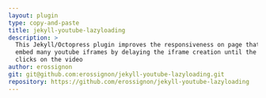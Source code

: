 ```yaml
---
layout: plugin
type: copy-and-paste
title: jekyll-youtube-lazyloading
description: >
  This Jekyll/Octopress plugin improves the responsiveness on page that
  embed many youtube iframes by delaying the iframe creation until the user
  clicks on the video
author: erossignon
git: git@github.com:erossignon/jekyll-youtube-lazyloading.git
repository: https://github.com/erossignon/jekyll-youtube-lazyloading
---
```

